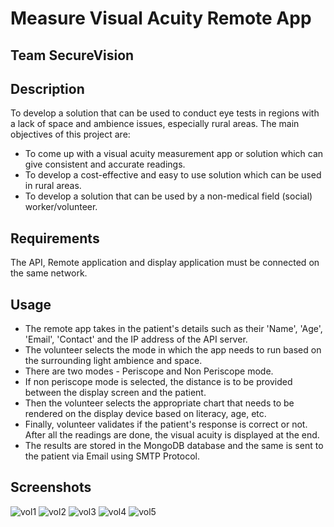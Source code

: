# **Measure Visual Acuity Remote App**
## Team SecureVision 

## Description
To develop a solution that can be used to conduct eye tests in regions with a lack of space and ambience issues, especially rural areas. 
The main objectives of this project are:
- To come up with a visual acuity measurement app or solution which can give consistent and accurate readings.
- To develop a cost-effective and easy to use solution which can be used in rural areas.
- To develop a solution that can be used by a non-medical field (social) worker/volunteer.

## Requirements
The API, Remote application and display application must be connected on the same network.

## Usage
- The remote app takes in the patient's details such as their 'Name', 'Age', 'Email', 'Contact' and the IP address of the API server. 
- The volunteer selects the mode in which the app needs to run based on the surrounding light ambience and space.
- There are two modes - Periscope and Non Periscope mode.
- If non periscope mode is selected, the distance is to be provided between the display screen and the patient.
- Then the volunteer selects the appropriate chart that needs to be rendered on the display device based on literacy, age, etc.
- Finally, volunteer validates if the patient's response is correct or not. After all the readings are done, the visual acuity is displayed at the end.
- The results are stored in the MongoDB database and the same is sent to the patient via Email using SMTP Protocol.

## Screenshots
![vol1](https://user-images.githubusercontent.com/62014238/116793481-9a203700-aae4-11eb-96da-cf58d9adb872.png)
![vol2](https://user-images.githubusercontent.com/62014238/116793482-9ab8cd80-aae4-11eb-9ef8-46053271c5a9.png)
![vol3](https://user-images.githubusercontent.com/62014238/116793483-9b516400-aae4-11eb-8a90-c9fde4d11444.png)
![vol4](https://user-images.githubusercontent.com/62014238/116793793-9097ce80-aae6-11eb-8f24-2efd0d00c4a3.png)
![vol5](https://user-images.githubusercontent.com/62014238/116793794-91c8fb80-aae6-11eb-86df-b94579975ec8.png)




